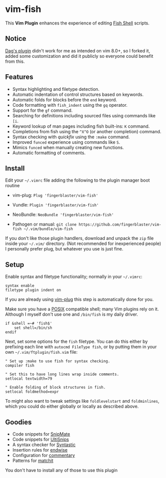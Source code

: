 vim-fish
========

This **Vim Plugin** enhances the experience of editing [Fish Shell][] scripts.

[Fish Shell]: https://github.com/fish-shell/fish-shell

Notice
------
[Dag's plugin][] didn't work for me as intended on vim 8.0+, so I forked it, 
added some customization and did it publicly so everyone could benefit
from this. 

[Dag's plugin]: https://github.com/dag/vim-fish

Features
--------

* Syntax highlighting and filetype detection.
* Automatic indentation of control structures based on keywords.
* Automatic folds for blocks before the `end` keyword.
* Code formatting with `fish_indent` using the `gq` operator.
* Support for the `gf` command.
* Searching for definitions including sourced files using commands like `[i`.
* Keyword lookup of man pages including fish built-ins: `K` command.
* Completions from fish using the `^X^O` (or another completion) command.
* Syntax checking with _quickfix_ using the `:make` command.
* Improved `funced` experience using commands like `S`.
* Mimics `funced` when manually creating new functions.
* Automatic formatting of comments.

Install
-------
Edit your `~/.vimrc` file adding the following to the plugin manager boot 
routine

- vim-plug:
`Plug 'fingerblaster/vim-fish'`

- Vundle:
`Plugin 'fingerblaster/vim-fish'`

- NeoBundle:
`NeoBundle 'fingerblaster/vim-fish'`

- Pathogen or manual:
`git clone https://github.com/fingerblaster/vim-fish ~/.vim/bundle/vim-fish`

If you don't like those plugin handlers, download and unpack the `zip` file
inside your `~/.vim/` directory. (Not recommended for inexperienced people)
I personally prefer plug, but whatever you use is just fine.

Setup
-----

Enable syntax and filetype functionality; normally in your `~/.vimrc`:
```vim
syntax enable
filetype plugin indent on
```
If you are already using [vim-plug][] this step is automatically done for you.

[vim-plug]: https://github.com/junegunn/vim-plug

Make sure you have a [POSIX][] compatible shell; many Vim plugins rely on it. 
Although I myself don't use one and `/bin/fish` is my daily driver.

[POSIX]: https://en.wikipedia.org/wiki/POSIX

```vim
if &shell =~# 'fish$'
    set shell=/bin/sh
endif
```
Next, set some options for the `fish` filetype.  You can do this either by
prefixing each line with `autocmd FileType fish`, or by putting them in your
own `~/.vim/ftplugin/fish.vim` file:

```vim
" Set up :make to use fish for syntax checking.
compiler fish

" Set this to have long lines wrap inside comments.
setlocal textwidth=79

" Enable folding of block structures in fish.
setlocal foldmethod=expr
```

To might also want to tweak settings like `foldlevelstart` and `foldminlines`, 
which you could do either globally or locally as described above.

Goodies
-------

* Code snippets for [SnipMate][]
* Code snippets for [UltiSnips][]
* A syntax checker for [Syntastic][]
* Insertion rules for [endwise][]
* Configuration for [commentary][]
* Patterns for [matchit][]

You don't have to install any of those to use this plugin

[SnipMate]: https://github.com/garbas/vim-snipmate
[UltiSnips]: https://github.com/SirVer/ultisnips
[Syntastic]: https://github.com/scrooloose/syntastic
[endwise]: https://github.com/tpope/vim-endwise
[commentary]: https://github.com/tpope/vim-commentary
[matchit]: http://www.vim.org/scripts/script.php?script_id=39

